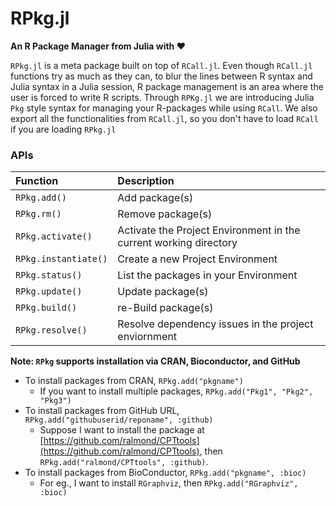 # RPkg.jl
**An R Package Manager from Julia with ❤️**

`RPkg.jl` is a meta package built on top of `RCall.jl`. Even though `RCall.jl` functions try as much as they can, to blur the lines between R syntax and Julia syntax in a Julia session, R package management is an area where the user is forced to write R scripts. Through `RPKg.jl` we are introducing Julia `Pkg` style syntax for managing your R-packages while using `RCall`. We also export all the functionalities from `RCall.jl`, so you don't have to load `RCall` if you are loading `RPkg.jl`

### APIs 

| Function             | Description                                                       |
| :------------------- | :---------------------------------------------------------------- |
| `RPkg.add()`         | Add package(s)                                                    |
| `RPkg.rm()`          | Remove package(s)                                                 |
| `RPkg.activate()`    | Activate the Project Environment in the current working directory |
| `RPkg.instantiate()` | Create a new Project Environment                                  |
| `RPkg.status()`      | List the packages in your Environment                             |
| `RPkg.update()`      | Update package(s)                                                 |
| `RPkg.build()`       | re-Build package(s)                                               |
| `RPkg.resolve()`     | Resolve dependency issues in the project enviornment              |

**Note: `RPkg` supports installation via CRAN, Bioconductor, and GitHub**
- To install packages from CRAN, `RPkg.add("pkgname")`
  - If you want to install multiple packages, `RPkg.add("Pkg1", "Pkg2", "Pkg3")`
- To install packages from GitHub URL, `RPkg.add("githubuserid/reponame", :github)`
  - Suppose I want to install the package at [https://github.com/ralmond/CPTtools](https://github.com/ralmond/CPTtools), then `RPkg.add("ralmond/CPTtools", :github)`.
- To install packages from BioConductor, `RPkg.add("pkgname", :bioc)`
  - For eg., I want to install `RGraphviz`, then `RPkg.add("RGraphviz", :bioc)`
